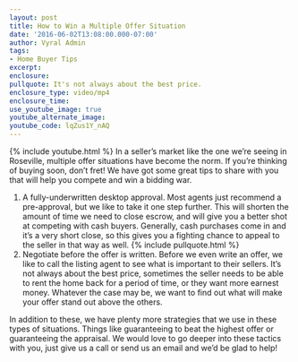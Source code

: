 ```yaml
---
layout: post
title: How to Win a Multiple Offer Situation
date: '2016-06-02T13:08:00.000-07:00'
author: Vyral Admin
tags:
- Home Buyer Tips
excerpt:
enclosure:
pullquote: It's not always about the best price.
enclosure_type: video/mp4
enclosure_time:
use_youtube_image: true
youtube_alternate_image:
youtube_code: lqZus1Y_nAQ
---
```

{% include youtube.html %}
In a seller’s market like the one we’re seeing in Roseville, multiple offer situations have become the norm. If you’re thinking of buying soon, don’t fret! We have got some great tips to share with you that will help you compete and win a bidding war.

1. A fully-underwritten desktop approval. Most agents just recommend a pre-approval, but we like to take it one step further. This will shorten the amount of time we need to close escrow, and will give you a better shot at competing with cash buyers. Generally, cash purchases come in and it’s a very short close, so this gives you a fighting chance to appeal to the seller in that way as well.
{% include pullquote.html %}
2. Negotiate before the offer is written. Before we even write an offer, we like to call the listing agent to see what is important to their sellers. It’s not always about the best price, sometimes the seller needs to be able to rent the home back for a period of time, or they want more earnest money. Whatever the case may be, we want to find out what will make your offer stand out above the others.

In addition to these, we have plenty more strategies that we use in these types of situations. Things like guaranteeing to beat the highest offer or guaranteeing the appraisal. We would love to go deeper into these tactics with you, just give us a call or send us an email and we’d be glad to help!
